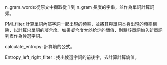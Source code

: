 n_gram_words:從原文中擷取從 1 到 n_gram 長度的字串，並作為單詞計算詞頻。

PMI_filter:計算單詞內部字詞一起出現的頻率，並將其與單詞本身出現的頻率相除，以計算出單詞的凝合度。如果凝合度大於給定的閾值，則將該單詞加入新單詞列表作為候選字詞。

calculate_entropy: 計算熵的公式。

Entropy_left_right_filter : 找出候選字詞的前後字，去計算計算熵值。

